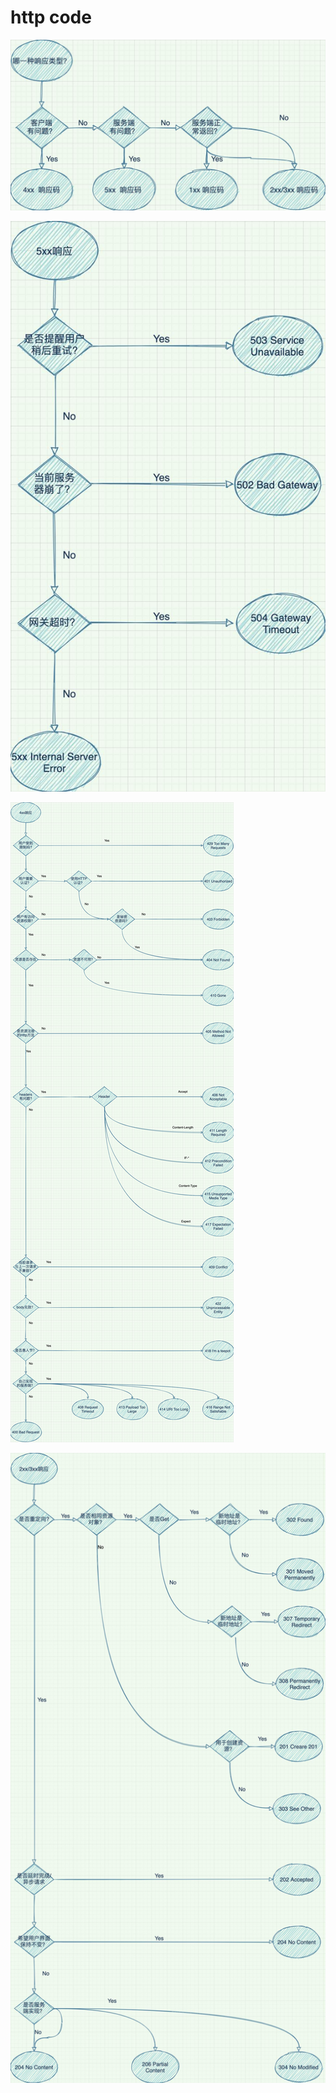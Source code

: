 # http code

![](./../img/企业微信截图_2fc68275-b66b-49c6-af0e-d44c8b169e19.png)

![](./../img/企业微信截图_4e632e83-9368-4529-99dd-af90ba936158.png)

![](./../img/企业微信截图_008dc378-fca1-47f0-adbd-726a82fd92f8.png)

![](./../img/企业微信截图_9f903c3a-a05a-4879-942e-1203c453fe13.png)
